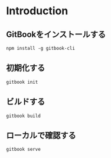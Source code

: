 # Introduction

## GitBookをインストールする

```console
npm install -g gitbook-cli
```

## 初期化する

```console
gitbook init
```

## ビルドする

```console
gitbook build
```

## ローカルで確認する

```console
gitbook serve
```
